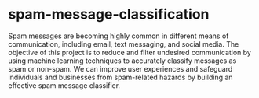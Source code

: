 # spam-message-classification
Spam messages are becoming highly common in different means of communication, including
email, text messaging, and social media. The objective of this project is to reduce and filter
undesired communication by using machine learning techniques to accurately classify messages
as spam or non-spam. We can improve user experiences and safeguard individuals and
businesses from spam-related hazards by building an effective spam message classifier.

